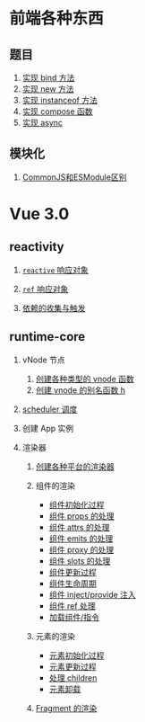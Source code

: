 # 前端各种东西  
## 题目  
1. [实现 bind 方法](https://github.com/linhaotxl/frontend/tree/master/packages/notes/src/NativeMethod/Bind)
2. [实现 new 方法](https://github.com/linhaotxl/frontend/tree/master/packages/notes/src/NativeMethod/New)
3. [实现 instanceof 方法](https://github.com/linhaotxl/frontend/tree/master/packages/notes/src/NativeMethod/InstanceOf)   
4. [实现 compose 函数](https://github.com/linhaotxl/frontend/tree/master/packages/notes/src/Compose)
4. [实现 async](https://github.com/linhaotxl/frontend/tree/master/packages/notes/src/NativeMethod/Async)  

## 模块化  
1. [CommonJS和ESModule区别](https://github.com/linhaotxl/frontend/tree/master/packages/notes/src/Module)  

# Vue 3.0  

## reactivity  
1. [`reactive` 响应对象](#)   

2. [`ref` 响应对象]()  

3. [依赖的收集与触发]()  

## runtime-core  
1. vNode 节点  
    1. [创建各种类型的 vnode 函数](https://github.com/linhaotxl/frontend/blob/master/packages/vue/runtime-core/vnode/README.md)  
    2. [创建 vnode 的别名函数 h](https://github.com/linhaotxl/frontend/blob/master/packages/vue/runtime-core/h/README.md)  

2. [scheduler 调度](https://github.com/linhaotxl/frontend/blob/master/packages/vue/runtime-core/scheduler/README.md)  

3. 创建 App 实例  

4. 渲染器  
    1. [创建各种平台的渲染器](https://github.com/linhaotxl/frontend/blob/master/packages/vue/runtime-core/renderer/create/README.md)  

    2. 组件的渲染  
        * [组件初始化过程](https://github.com/linhaotxl/frontend/blob/master/packages/vue/runtime-core/renderer/component/initial/README.md)  
        * [组件 props 的处理](https://github.com/linhaotxl/frontend/blob/master/packages/vue/runtime-core/renderer/component/props/README.md)  
        * [组件 attrs 的处理](https://github.com/linhaotxl/frontend/blob/master/packages/vue/runtime-core/renderer/component/attrs/README.md)  
        * [组件 emits 的处理](https://github.com/linhaotxl/frontend/blob/master/packages/vue/runtime-core/renderer/component/emits/README.md)  
        * [组件 proxy 的处理](https://github.com/linhaotxl/frontend/blob/master/packages/vue/runtime-core/renderer/component/proxy/README.md)  
        * [组件 slots 的处理](https://github.com/linhaotxl/frontend/blob/master/packages/vue/runtime-core/renderer/component/slots/README.md)  
        * [组件更新过程](https://github.com/linhaotxl/frontend/blob/master/packages/vue/runtime-core/renderer/component/update/README.md)  
        * [组件生命周期](https://github.com/linhaotxl/frontend/blob/master/packages/vue/runtime-core/renderer/component/lifecycle/README.md)  
        * [组件 inject/provide 注入](https://github.com/linhaotxl/frontend/blob/master/packages/vue/runtime-core/renderer/component/inject/README.md)  
        * [组件 ref 处理](https://github.com/linhaotxl/frontend/blob/master/packages/vue/runtime-core/renderer/component/ref/README.md)  
        * [加载组件/指令](https://github.com/linhaotxl/frontend/blob/master/packages/vue/runtime-core/renderer/component/assets/README.md)  

    3. 元素的渲染  
        * [元素初始化过程](https://github.com/linhaotxl/frontend/blob/master/packages/vue/runtime-core/renderer/element/initial/README.md)
        * [元素更新过程](https://github.com/linhaotxl/frontend/blob/master/packages/vue/runtime-core/renderer/element/update/README.md)
        * [处理 children](https://github.com/linhaotxl/frontend/blob/master/packages/vue/runtime-core/renderer/element/children/README.md)
        * [元素卸载](https://github.com/linhaotxl/frontend/blob/master/packages/vue/runtime-core/renderer/element/unmount/README.md)

    4. [Fragment 的渲染](https://github.com/linhaotxl/frontend/blob/master/packages/vue/runtime-core/renderer/fragment/README.md)